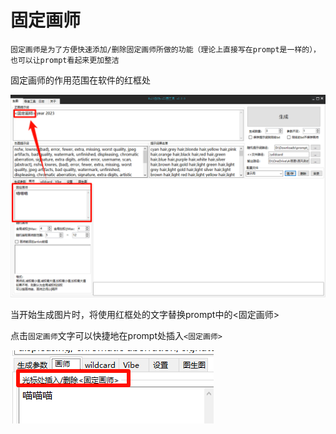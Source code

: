 # 固定画师

    固定画师是为了方便快速添加/删除固定画师所做的功能（理论上直接写在prompt是一样的），也可以让prompt看起来更加整洁

固定画师的作用范围在软件的红框处

![alt text](image-8.png)

当开始生成图片时，将使用红框处的文字替换prompt中的<固定画师>

点击`固定画师`文字可以快捷地在prompt处插入`<固定画师>`

![alt text](image-9.png)